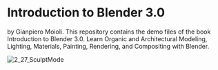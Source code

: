 # Introduction to Blender 3.0
by Gianpiero Moioli.
This repository contains the demo files of the book Introduction to Blender 3.0. 
Learn Organic and Architectural Modeling, Lighting, Materials, Painting, Rendering, and Compositing with Blender.

![2_27_SculptMode](https://user-images.githubusercontent.com/95879583/147708349-262be258-0a1e-403c-91ae-9575af2d5b2e.jpg)

